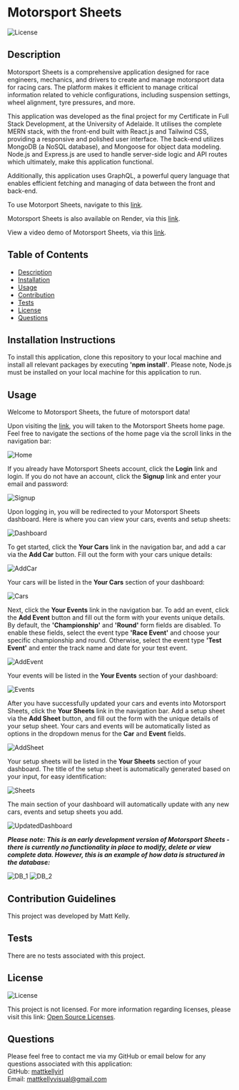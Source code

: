 # Motorsport Sheets

![License](https://img.shields.io/badge/license-none-lightgrey.svg)

## Description

Motorsport Sheets is a comprehensive application designed for race engineers, mechanics, and drivers to create and manage motorsport data for racing cars. The platform makes it efficient to manage critical information related to vehicle configurations, including suspension settings, wheel alignment, tyre pressures, and more.

This application was developed as the final project for my Certificate in Full Stack Development, at the University of Adelaide. It utilises the complete MERN stack, with the front-end built with React.js and Tailwind CSS, providing a responsive and polished user interface. The back-end utilizes MongoDB (a NoSQL database), and Mongoose for object data modeling. Node.js and Express.js are used to handle server-side logic and API routes which ultimately, make this application functional.

Additionally, this application uses GraphQL, a powerful query language that enables efficient fetching and managing of data between the front and back-end.

To use Motorport Sheets, navigate to this [link](https://motorsport-sheets-99499d8f02f1.herokuapp.com/).

Motorsport Sheets is also available on Render, via this [link](https://motorsport-sheets.onrender.com/).

View a video demo of Motorsport Sheets, via this [link](https://www.youtube.com/watch?v=TwBeylH2UUo).

## Table of Contents

- [Description](#description)
- [Installation](#installation-instructions)
- [Usage](#usage)
- [Contribution](#contribution-guidelines)
- [Tests](#tests)
- [License](#license)
- [Questions](#questions)

## Installation Instructions

To install this application, clone this repository to your local machine and install all relevant packages by executing **'npm install'**. Please note, Node.js must be installed on your local machine for this application to run.

## Usage

Welcome to Motorsport Sheets, the future of motorsport data!

Upon visiting the [link](https://motorsport-sheets-99499d8f02f1.herokuapp.com/), you will taken to the Motorsport Sheets home page. Feel free to navigate the sections of the home page via the scroll links in the navigation bar:

![Home](/assets/readme/images/1.png)

If you already have Motorsport Sheets account, click the **Login** link and login. If you do not have an account, click the **Signup** link and enter your email and password:

![Signup](/assets/readme/images/2.png)

Upon logging in, you will be redirected to your Motorsport Sheets dashboard. Here is where you can view your cars, events and setup sheets:

![Dashboard](/assets/readme/images/3.png)

To get started, click the **Your Cars** link in the navigation bar, and add a car via the **Add Car** button. Fill out the form with your cars unique details:

![AddCar](/assets/readme/images/4.png)

Your cars will be listed in the **Your Cars** section of your dashboard:

![Cars](/assets/readme/images/5.png)

Next, click the **Your Events** link in the navigation bar. To add an event, click the **Add Event** button and fill out the form with your events unique details. By default, the **'Championship'** and **'Round'** form fields are disabled. To enable these fields, select the event type **'Race Event'** and choose your specific championship and round. Otherwise, select the event type **'Test Event'** and enter the track name and date for your test event.

![AddEvent](/assets/readme/images/6.png)

Your events will be listed in the **Your Events** section of your dashboard:

![Events](/assets/readme/images/7.png)

After you have successfully updated your cars and events into Motorsport Sheets, click the **Your Sheets** link in the navigation bar. Add a setup sheet via the **Add Sheet** button, and fill out the form with the unique details of your setup sheet. Your cars and events will be automatically listed as options in the dropdown menus for the **Car** and **Event** fields.

![AddSheet](/assets/readme/images/8.png)

Your setup sheets will be listed in the **Your Sheets** section of your dashboard. The title of the setup sheet is automatically generated based on your input, for easy identification:

![Sheets](/assets/readme/images/9.png)

The main section of your dashboard will automatically update with any new cars, events and setup sheets you add.

![UpdatedDashboard](/assets/readme/images/10.png)

**_Please note: This is an early development version of Motorsport Sheets - there is currently no functionality in place to modify, delete or view complete data. However, this is an example of how data is structured in the database:_**

![DB_1](/assets/readme/images/11.png)
![DB_2](/assets/readme/images/12.png)

## Contribution Guidelines

This project was developed by Matt Kelly.

## Tests

There are no tests associated with this project.

## License

![License](https://img.shields.io/badge/license-none-lightgrey.svg)

This project is not licensed. For more information regarding licenses, please visit this link: [Open Source Licenses](https://opensource.org/license/).

## Questions

Please feel free to contact me via my GitHub or email below for any questions associated with this application:  
GitHub: [mattkellyirl](https://github.com/mattkellyirl)  
Email: [mattkellyvisual@gmail.com](mailto:mattkellyvisual@gmail.com)
